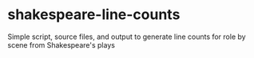 # shakespeare-line-counts
Simple script, source files, and output to generate line counts for role by scene from Shakespeare's plays
